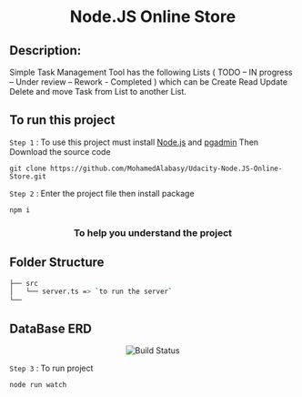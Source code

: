 <h1 align="center">Node.JS Online Store</h1>

## Description:

Simple Task Management Tool has the following Lists ( TODO – IN progress – Under review – Rework - Completed )
which can be Create Read Update Delete and move Task from List to another List.

## To run this project

`Step 1` : To use this project must install [Node.js](https://nodejs.org/en/) and [pgadmin](https://www.pgadmin.org/download/) Then Download the source code

```
git clone https://github.com/MohamedAlabasy/Udacity-Node.JS-Online-Store.git
```

`Step 2` : Enter the project file then install package

```
npm i
```

<h3 align="center">To help you understand the project</h3>

## Folder Structure

```bash
├── src
│   └── server.ts => `to run the server`
└──
```

## DataBase ERD
<p align="center">
   <img src="https://user-images.githubusercontent.com/93389016/178996031-d68bae34-77d9-42d4-ac79-6f2f27cf59ef.jpg" alt="Build Status">
</p>

`Step 3` : To run project

```
node run watch
```
